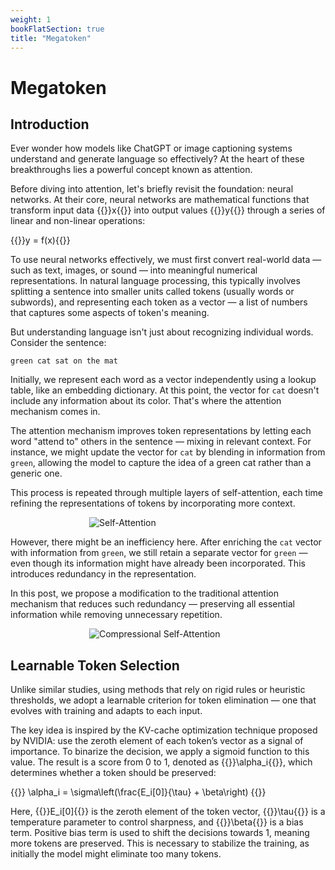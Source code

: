 ```yaml
---
weight: 1
bookFlatSection: true
title: "Megatoken"
---
```


<style> .markdown a{text-decoration: underline !important;} </style>
<style> .markdown p{text-align: justify} </style>
<style> .markdown h2{font-weight: bold;} </style>

# Megatoken

## Introduction

Ever wonder how models like ChatGPT or image captioning systems understand and generate language so effectively?
At the heart of these breakthroughs lies a powerful concept known as attention.

Before diving into attention, let's briefly revisit the foundation: neural networks.
At their core, neural networks are mathematical functions that transform input data {{<katex>}}x{{</katex>}} into output
values {{<katex>}}y{{</katex>}} through a series of linear and non-linear operations:

{{<katex display>}}y = f(x){{</katex>}}

To use neural networks effectively, we must first convert real-world data — such as text, images, or sound — into
meaningful numerical representations.
In natural language processing, this typically involves splitting a sentence into smaller units called tokens (usually
words or subwords), and representing each token as a vector — a list of numbers that captures some aspects of token's
meaning.

But understanding language isn't just about recognizing individual words. Consider the sentence:

    green cat sat on the mat

Initially, we represent each word as a vector independently using a lookup table, like an embedding dictionary.
At this point, the vector for `cat` doesn't include any information about its color.
That's where the attention mechanism comes in.

The attention mechanism improves token representations by letting each word "attend to" others in the sentence — mixing
in relevant context.
For instance, we might update the vector for `cat` by blending in information from `green`, allowing the model to
capture the idea of a green cat rather than a generic one.

This process is repeated through multiple layers of self-attention, each time refining the representations of tokens by
incorporating more context.

<div style="width: 50%; margin: auto;">
    <img src="/Megatoken/attention.png" alt="Self-Attention"/>
</div>

However, there might be an inefficiency here.
After enriching the `cat` vector with information from `green`, we still retain a separate vector for `green` — even
though its information might have already been incorporated.
This introduces redundancy in the representation.

In this post, we propose a modification to the traditional attention mechanism that reduces such redundancy — preserving
all essential information while removing unnecessary repetition.

<div style="width: 50%; margin: auto;">
    <img src="/Megatoken/comp_attention.png" alt="Compressional Self-Attention"/>
</div>

## Learnable Token Selection

Unlike similar studies, using methods that rely on rigid rules or heuristic thresholds, we adopt a learnable criterion
for token elimination — one that evolves with training and adapts to each input.

The key idea is inspired by the KV-cache optimization technique proposed by NVIDIA:
use the zeroth element of each token’s vector as a signal of importance.
To binarize the decision, we apply a sigmoid function to this value.
The result is a score from 0 to 1, denoted as {{<katex>}}\alpha_i{{</katex>}}, which determines whether a token should
be preserved:

{{<katex display>}} \alpha_i = \sigma\left(\frac{E_i[0]}{\tau} + \beta\right) {{</katex>}}

Here, {{<katex>}}E_i[0]{{</katex>}} is the zeroth element of the token vector, {{<katex>}}\tau{{</katex>}} is a
temperature parameter to control sharpness, and {{<katex>}}\beta{{</katex>}} is a bias term.
Positive bias term is used to shift the decisions towards 1, meaning more tokens are preserved.
This is necessary to stabilize the training, as initially the model might eliminate too many tokens.
